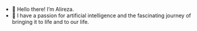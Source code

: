 - 👋 Hello there! I’m Alireza.
- 🌟 I have a passion for artificial intelligence and the fascinating journey of bringing it to life and to our life.
